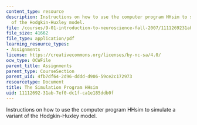 ```yaml
---
content_type: resource
description: Instructions on how to use the computer program HHsim to simulate a variant
  of the Hodgkin-Huxley model.
file: /courses/9-01-introduction-to-neuroscience-fall-2007/1111269231ab7ef0dc1fca1e185ddb0f_pset1_hhsim.pdf
file_size: 41662
file_type: application/pdf
learning_resource_types:
- Assignments
license: https://creativecommons.org/licenses/by-nc-sa/4.0/
ocw_type: OCWFile
parent_title: Assignments
parent_type: CourseSection
parent_uid: 4fb7df64-2d96-dddd-d906-59ce2c172973
resourcetype: Document
title: The Simulation Program HHsim
uid: 11112692-31ab-7ef0-dc1f-ca1e185ddb0f
---
```

Instructions on how to use the computer program HHsim to simulate a variant of the Hodgkin-Huxley model.